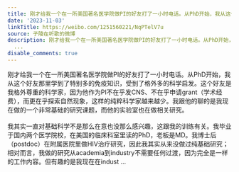 ```yaml
---
title: 刚才给我一个在一所美国著名医学院做PI的好友打了一小时电话。从PhD开始，我从这个好友那里学到了特别多的免疫知识，受到了格外多的科学启发。这个好友是我格外...
date: '2023-11-03'
linkTitle: https://weibo.com/1251560221/NqPTelV7u
source: 子陵在听歌的微博
description: 刚才给我一个在一所美国著名医学院做PI的好友打了一小时电话。从PhD开始，我从这个好友那里学到了特别多的免疫知识，受到了格外多的科学启发。这个好友是我格外尊重的科学家，因为他作为PI不在乎发CNS、不在乎申请grant（学术经费），而更在乎探索自然现象，这样的纯粹科学家越来越少。我跟他的聊的是我现在做的一个非常基础的研究课题，而他的实验室也在做相关研究。<br><br>我其实一直对基础科学不是那么在意也没那么感兴趣，这跟我的训练有关。我毕业于国内两个医学院校，在美国的临床科室里读的PhD，老板是MD。我博士后（postdoc）在附属医院里做HIV治疗研究，因此我其实从来没做过纯基础研究；相对而言，我做的研究从academia到industry不需要任何过渡，因为完全是一样的工作内容。但有趣的是我现在在indust
  ...
disable_comments: true
---
```

刚才给我一个在一所美国著名医学院做PI的好友打了一小时电话。从PhD开始，我从这个好友那里学到了特别多的免疫知识，受到了格外多的科学启发。这个好友是我格外尊重的科学家，因为他作为PI不在乎发CNS、不在乎申请grant（学术经费），而更在乎探索自然现象，这样的纯粹科学家越来越少。我跟他的聊的是我现在做的一个非常基础的研究课题，而他的实验室也在做相关研究。<br><br>我其实一直对基础科学不是那么在意也没那么感兴趣，这跟我的训练有关。我毕业于国内两个医学院校，在美国的临床科室里读的PhD，老板是MD。我博士后（postdoc）在附属医院里做HIV治疗研究，因此我其实从来没做过纯基础研究；相对而言，我做的研究从academia到industry不需要任何过渡，因为完全是一样的工作内容。但有趣的是我现在在indust ...